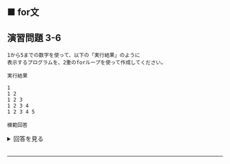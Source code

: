 ## ■ for文

## 演習問題 3-6

```
1から5までの数字を使って、以下の「実行結果」のように
表示するプログラムを、2重のforループを使って作成してください。
```

`実行結果`

```
1
1 2
1 2 3
1 2 3 4
1 2 3 4 5
```

`模範回答`
<details>
<summary>回答を見る</summary>

```c
#include <stdio.h>

main()
{
    for (int i = 1; i <= 5; i++) {
        for (int j = 1; j <= i; j++) {
            printf("%d ", j);
        }
        printf("\n");
    }
}
```
</details>

<br>

---